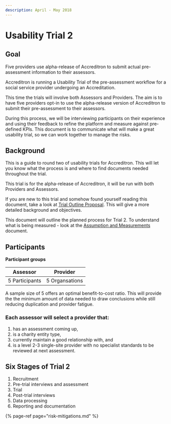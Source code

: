 ```yaml
---
description: April - May 2018
---
```


# Usability Trial 2

## Goal 

Five providers use alpha-release of Accreditron to submit actual pre-assessment information to their assessors.

Accreditron is running a Usability Trial of the pre-assessment workflow for a social service provider undergoing an Accreditation. 

This time the trials will involve both Assessors and Providers. The aim is to have five providers opt-in to use the alpha-release version of Accreditron to submit their pre-assessment to their assessors. 

During this process, we will be interviewing participants on their experience and using their feedback to refine the platform and measure against pre-defined KPIs. This document is to communicate what will make a great usability trial, so we can work together to manage the risks. 

## Background

This is a guide to round two of usability trials for Accreditron. This will let you know what the process is and where to find documents needed throughout the trial.

This trial is for the alpha-release of Accreditron, it will be run with both Providers and Assessors.

If you are new to this trial and somehow found yourself reading this document, take a look at [Trial Outline Proposal](https://docs.google.com/document/d/1HqHCWVl86rGSQYEN3JJ1E-So1MXllPzbmKHRbHS_WgQ/edit?usp=sharing). This will give a more detailed background and objectives.  
  
This document will outline the planned process for Trial 2. To understand what is being measured - look at the [Assumption and Measurements](https://docs.google.com/document/d/1HRwmrKezjdj_w0rt9LKtbGu4Oz4u_aUm4_B6fa6jXMk/edit#heading=h.x4z6q96wgo0w) document.

## Participants

**Participant groups**

| Assessor | Provider |
| --- | --- |
| 5 Participants | 5 Organsations |

A sample size of 5 offers an optimal benefit-to-cost ratio. This will provide the the minimum amount of data needed to draw conclusions while still reducing duplication and provider fatigue.

### Each assessor will select a provider that:

1. has an assessment coming up,
2. is a charity entity type,
3. currently maintain a good relationship with, and
4. is a level 2-3 single-site provider with no specialist standards to be reviewed at next assessment.

## Six Stages of Trial 2

1. Recruitment
2. Pre-trial interviews and assessment
3. Trial
4. Post-trial interviews
5. Data processing
6. Reporting and documentation



{% page-ref page="risk-mitigations.md" %}



